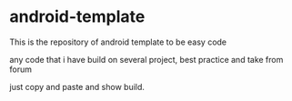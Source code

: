 # android-template

This is the repository of android template to be easy code

any code that i have build on several project, best practice and take from forum

just copy and paste and show build.
